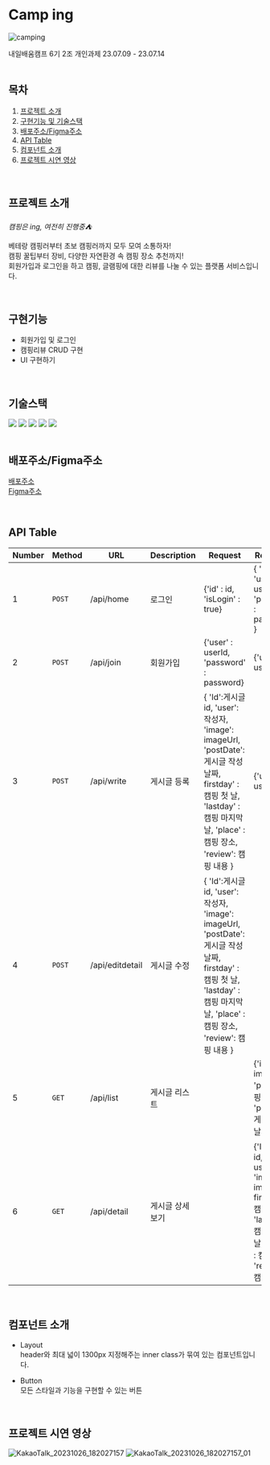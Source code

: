 # Camp ing
![camping](https://github.com/kimseulgi-creator/camp-ing/assets/78592995/a0aa4a4d-2bc4-4b36-9b1a-4b5225d9db8b)

내일배움캠프 6기 2조 개인과제 23.07.09 - 23.07.14<br>
<br>

## 목차

1. [프로젝트 소개](#프로젝트-소개)
2. [구현기능 및 기술스택](#구현기능)
3. [배포주소/Figma주소](#배포주소/figma주소)
4. [API Table](#api-table)
5. [컴포넌트 소개](#컴포넌트-소개)
6. [프로젝트 시연 영상](#프로젝트-시연-영상)
<br>

## 프로젝트 소개
*캠핑은 ing, 여전히 진행중⛺*

베테랑 캠핑러부터 초보 캠핑러까지 모두 모여 소통하자!<br>
캠핑 꿀팁부터 장비, 다양한 자연환경 속 캠핑 장소 추천까지!<br>
회원가입과 로그인을 하고 캠핑, 글램핑에 대한 리뷰를 나눌 수 있는 플랫폼 서비스입니다.


<br>

## 구현기능
- 회원가입 및 로그인
- 캠핑리뷰 CRUD 구현
- UI 구현하기

<br>

## 기술스택
<div>
	<img src="https://img.shields.io/badge/HTML5-E34F26?style=flat&logo=HTML5&logoColor=white" />
	<img src="https://img.shields.io/badge/React-61DAFB?style=flat&logo=React&logoColor=white"/>
	<img src="https://img.shields.io/badge/redux-764ABC?style=flat&logo=redux&logoColor=white"/>
	<img src="https://img.shields.io/badge/Styledcomponents-DB7093?style=flat&logo=Styledcomponents&logoColor=white" />
	<img src="https://img.shields.io/badge/Firebase-FFCA28?style=flat&logo=Firebase&logoColor=white" />
</div>

<br>

## 배포주소/Figma주소
[배포주소](https://camp-ht2f1k02u-kimseulgi-creator.vercel.app/?vercelToolbarCode=uatKulZ3FkAPLzw)<br />
[Figma주소](https://www.figma.com/file/g0yz68oNgKkzungmZA7bGk/camp_ing?type=design&node-id=0%3A1&mode=design&t=piCdf21RQlamg7ds-1)

<br>

## API Table

| Number | Method | URL                                   | Description     | Request                                                      | Response                                                     |
| ------ | ------ | ------------------------------------- | --------------- | ------------------------------------------------------------ | ------------------------------------------------------------ |
| 1      | `POST` | /api/home                             | 로그인          | {'id' : id, 'isLogin' : true}                                       | { 'id' : id, 'user' : userId, 'pasword' : password  }                                                      |
| 2      | `POST` | /api/join                          | 회원가입        | {'user' : userId, 'password' : password}                            | {'user' : userId}                                                            |
| 3      | `POST` | /api/write                          | 게시글 등록       | { 'Id':게시글id, 'user': 작성자, 'image': imageUrl, 'postDate':게시글 작성날짜, firstday' : 캠핑 첫 날, 'lastday' : 캠핑 마지막 날, 'place' : 캠핑 장소, 'review': 캠핑 내용 }                  |  {'user' : userId}                                                             |
| 4      | `POST` | /api/editdetail                             | 게시글 수정          | { 'Id':게시글id, 'user': 작성자, 'image': imageUrl, 'postDate':게시글 작성날짜, firstday' : 캠핑 첫 날, 'lastday' : 캠핑 마지막 날, 'place' : 캠핑 장소, 'review': 캠핑 내용 }                                          |                                                              |
| 5      | `GET` | /api/list                         | 게시글 리스트   |                               |  {'image': imageUrl, 'place' : 캠핑 장소, 'postDate':게시글 작성날짜 }                                                            |
| 6      | `GET` | /api/detail                          | 게시글 상세보기     |  |  {'Id':게시글id, 'user' : userId, 'image': imageUrl, firstday' : 캠핑 첫 날, 'lastday' : 캠핑 마지막 날, 'place' : 캠핑 장소, 'review': 캠핑 내용 }                                                           |
<br>

## 컴포넌트 소개
- Layout<br>
  header와 최대 넓이 1300px 지정해주는 inner class가 묶여 있는 컴포넌트입니다.
  
- Button<br>
모든 스타일과 기능을 구현할 수 있는 버튼

<br>

## 프로젝트 시연 영상<br>
![KakaoTalk_20231026_182027157](https://github.com/kimseulgi-creator/camp-ing/assets/78592995/fb7b150c-11fc-4fa5-babc-2fd198e9d05a)
![KakaoTalk_20231026_182027157_01](https://github.com/kimseulgi-creator/camp-ing/assets/78592995/77cfb794-d3f9-4028-9d3a-90fc1090bce5)

<br>
